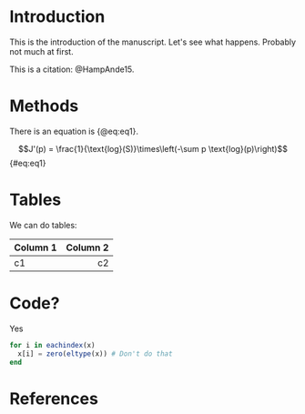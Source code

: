 # Introduction

This is the introduction of the manuscript. Let's see what happens. Probably not much at first.

This is a citation: @HampAnde15.

# Methods

There is an equation is {@eq:eq1}.

$$J'(p) = \frac{1}{\text{log}(S)}\times\left(-\sum p \text{log}(p)\right)$$ {#eq:eq1}

# Tables

We can do tables:

| Column 1 | Column 2 |
| -------- | --------:|
| c1       |       c2 |

# Code?

Yes

~~~ julia
for i in eachindex(x)
  x[i] = zero(eltype(x)) # Don't do that
end
~~~

# References
